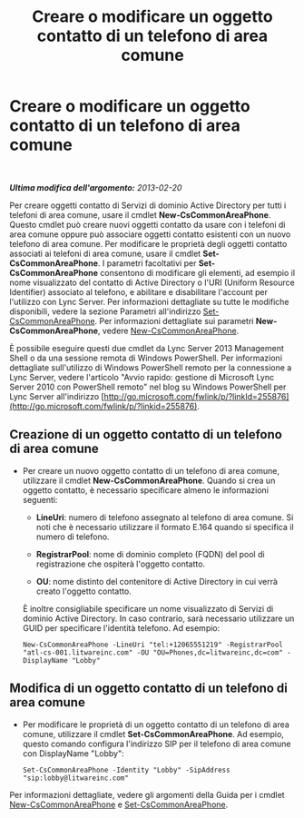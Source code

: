 ﻿---
title: Creare o modificare un oggetto contatto di un telefono di area comune
TOCTitle: Creare o modificare un oggetto contatto di un telefono di area comune
ms:assetid: eec33ad1-e4f2-49b2-91d6-d5a9d2e1714b
ms:mtpsurl: https://technet.microsoft.com/it-it/library/JJ994083(v=OCS.15)
ms:contentKeyID: 52062469
ms.date: 08/24/2015
mtps_version: v=OCS.15
ms.translationtype: HT
---

# Creare o modificare un oggetto contatto di un telefono di area comune

 

_**Ultima modifica dell'argomento:** 2013-02-20_

Per creare oggetti contatto di Servizi di dominio Active Directory per tutti i telefoni di area comune, usare il cmdlet **New-CsCommonAreaPhone**. Questo cmdlet può creare nuovi oggetti contatto da usare con i telefoni di area comune oppure può associare oggetti contatto esistenti con un nuovo telefono di area comune. Per modificare le proprietà degli oggetti contatto associati ai telefoni di area comune, usare il cmdlet **Set-CsCommonAreaPhone**. I parametri facoltativi per **Set-CsCommonAreaPhone** consentono di modificare gli elementi, ad esempio il nome visualizzato del contatto di Active Directory o l'URI (Uniform Resource Identifier) associato al telefono, e abilitare e disabilitare l'account per l'utilizzo con Lync Server. Per informazioni dettagliate su tutte le modifiche disponibili, vedere la sezione Parametri all'indirizzo [Set-CsCommonAreaPhone](set-cscommonareaphone.md). Per informazioni dettagliate sui parametri **New-CsCommonAreaPhone**, vedere [New-CsCommonAreaPhone](new-cscommonareaphone.md).

È possibile eseguire questi due cmdlet da Lync Server 2013 Management Shell o da una sessione remota di Windows PowerShell. Per informazioni dettagliate sull'utilizzo di Windows PowerShell remoto per la connessione a Lync Server, vedere l'articolo "Avvio rapido: gestione di Microsoft Lync Server 2010 con PowerShell remoto" nel blog su Windows PowerShell per Lync Server all'indirizzo [http://go.microsoft.com/fwlink/p/?linkId=255876](http://go.microsoft.com/fwlink/p/?linkid=255876).


## Creazione di un oggetto contatto di un telefono di area comune

  - Per creare un nuovo oggetto contatto di un telefono di area comune, utilizzare il cmdlet **New-CsCommonAreaPhone**. Quando si crea un oggetto contatto, è necessario specificare almeno le informazioni seguenti:
    
      - **LineUri**: numero di telefono assegnato al telefono di area comune. Si noti che è necessario utilizzare il formato E.164 quando si specifica il numero di telefono.
    
      - **RegistrarPool**: nome di dominio completo (FQDN) del pool di registrazione che ospiterà l'oggetto contatto.
    
      - **OU**: nome distinto del contenitore di Active Directory in cui verrà creato l'oggetto contatto.
    
    È inoltre consigliabile specificare un nome visualizzato di Servizi di dominio Active Directory. In caso contrario, sarà necessario utilizzare un GUID per specificare l'identità telefono. Ad esempio:
    
        New-CsCommonAreaPhone -LineUri "tel:+12065551219" -RegistrarPool "atl-cs-001.litwareinc.com" -OU "OU=Phones,dc=litwareinc,dc=com" -DisplayName "Lobby"

## Modifica di un oggetto contatto di un telefono di area comune

  - Per modificare le proprietà di un oggetto contatto di un telefono di area comune, utilizzare il cmdlet **Set-CsCommonAreaPhone**. Ad esempio, questo comando configura l'indirizzo SIP per il telefono di area comune con DisplayName "Lobby":
    
        Set-CsCommonAreaPhone -Identity "Lobby" -SipAddress "sip:lobby@litwareinc.com"

Per informazioni dettagliate, vedere gli argomenti della Guida per i cmdlet [New-CsCommonAreaPhone](new-cscommonareaphone.md) e [Set-CsCommonAreaPhone](set-cscommonareaphone.md).

